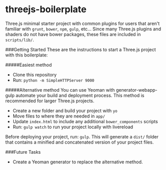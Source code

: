 threejs-boilerplate
===================

Three.js minimal starter project with common plugins for users that aren't
familiar with `grunt`, `bower`, `npm`, `gulp`, etc... Since many Three.js plugins
and shaders do not have bower packages, these files are included in `scripts/lib/`.


###Getting Started
These are the instructions to start a Three.js project with this boilerplate:

#####Easiest method
* Clone this repository
* Run: `python -m SimpleHTTPServer 9000`

#####Alternative method
You can use Yeoman with generator-webapp-gulp automate your build and
deployment process. This method is recommended for larger Three.js projects.

* Create a new folder and build your project with `yo`
* Move files to where they are needed in `app/`
* Update `index.html` to include any additional `bower_components` scripts
* Run: `gulp watch` to run your project locally with livereload

Before deploying your project, run: `gulp`. This will generate a `dist/` folder
that contains a minified and concatenated version of your project files.

###Future Tasks
* Create a Yeoman generator to replace the alternative method.
